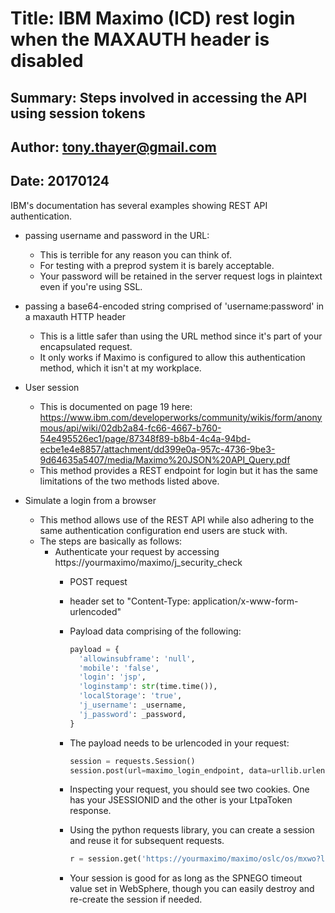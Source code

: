 # Title: IBM Maximo (ICD) rest login when the MAXAUTH header is disabled
## Summary: Steps involved in accessing the API using session tokens
## Author: tony.thayer@gmail.com
## Date: 20170124

IBM's documentation has several examples showing REST API authentication.

  * passing username and password in the URL:
    * This is terrible for any reason you can think of. 
    * For testing with a preprod system it is barely acceptable.
    * Your password will be retained in the server request logs in plaintext even if you're using SSL.

  * passing a base64-encoded string comprised of 'username:password' in a maxauth HTTP header
    * This is a little safer than using the URL method since it's part of your encapsulated request.
    * It only works if Maximo is configured to allow this authentication method, which it isn't at my workplace.

  * User session
    * This is documented on page 19 here:
      https://www.ibm.com/developerworks/community/wikis/form/anonymous/api/wiki/02db2a84-fc66-4667-b760-54e495526ec1/page/87348f89-b8b4-4c4a-94bd-ecbe1e4e8857/attachment/dd399e0a-957c-4736-9be3-9d64635a5407/media/Maximo%20JSON%20API_Query.pdf
    * This method provides a REST endpoint for login but it has the same limitations of the two methods listed above.

  * Simulate a login from a browser
    * This method allows use of the REST API while also adhering to the same authentication configuration end users are stuck with.
    * The steps are basically as follows:
      * Authenticate your request by accessing https://yourmaximo/maximo/j_security_check
        * POST request
        * header set to "Content-Type: application/x-www-form-urlencoded"
        * Payload data comprising of the following:

          ```python
          payload = {
            'allowinsubframe': 'null',
            'mobile': 'false',
            'login': 'jsp',
            'loginstamp': str(time.time()),
            'localStorage': 'true',
            'j_username': _username,
            'j_password': _password,
          }
          ```

        * The payload needs to be urlencoded in your request:

          ```python
          session = requests.Session()
          session.post(url=maximo_login_endpoint, data=urllib.urlencode(payload), headers=headers, verify=False)
          ```

        * Inspecting your request, you should see two cookies. One has your JSESSIONID and the other is your LtpaToken response.
        * Using the python requests library, you can create a session and reuse it for subsequent requests.

          ```python
          r = session.get('https://yourmaximo/maximo/oslc/os/mxwo?lean=1&searchAttributes=wonum&oslc.searchTerms=%22IW123456%22&oslc.select=wonum,status')
          ```

        * Your session is good for as long as the SPNEGO timeout value set in WebSphere, though you can easily destroy and re-create the session if needed.
